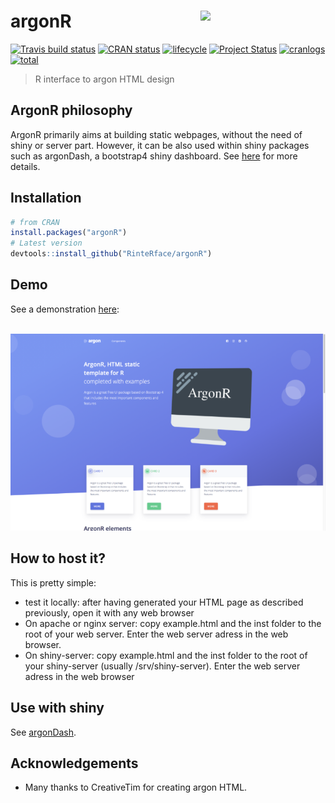 # argonR <img src="http://www.rinterface.com/inst/images/argonR.svg" width=200 align="right" />

[![Travis build status](https://travis-ci.org/RinteRface/argonR.svg?branch=master)](https://travis-ci.org/RinteRface/argonR)
[![CRAN status](https://www.r-pkg.org/badges/version/argonR)](https://cran.r-project.org/package=argonR)
[![lifecycle](https://img.shields.io/badge/lifecycle-maturing-ff69b4.svg)](https://www.tidyverse.org/lifecycle/#maturing)
[![Project Status](http://www.repostatus.org/badges/latest/wip.svg)](http://www.repostatus.org/#wip)
[![cranlogs](https://cranlogs.r-pkg.org/badges/argonR)](https://cran.r-project.org/package=argonR)
[![total](https://cranlogs.r-pkg.org/badges/grand-total/argonR)](https://www.rpackages.io/package/argonR)

> R interface to argon HTML design

## ArgonR philosophy
ArgonR primarily aims at building static webpages, without the need of shiny or server part. However,
it can be also used within shiny packages such as argonDash, a bootstrap4 shiny dashboard.
See [here](https://github.com/RinteRface/argonDash) for more details.

## Installation

```r
# from CRAN
install.packages("argonR")
# Latest version
devtools::install_github("RinteRface/argonR")
```

## Demo

See a demonstration [here](http://rinterface.com/shiny/argonR/):

<br>
<a href="http://rinterface.com/shiny/argonR/" target="_blank"><img src="man/figures/argonRDemo.png"></a>

## How to host it?
This is pretty simple:
* test it locally: after having generated your HTML page as described previously, 
open it with any web browser
* On apache or nginx server: copy example.html and the inst folder to the root of your
web server. Enter the web server adress in the web browser.
* On shiny-server: copy example.html and the inst folder to the root of your
shiny-server (usually /srv/shiny-server). Enter the web server adress in the web browser

## Use with shiny

See [argonDash](https://github.com/RinteRface/argonDash).

## Acknowledgements
* Many thanks to CreativeTim for creating argon HTML.
